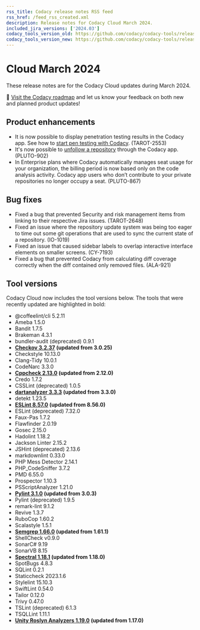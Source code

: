 ```yaml
---
rss_title: Codacy release notes RSS feed
rss_href: /feed_rss_created.xml
description: Release notes for Codacy Cloud March 2024.
included_jira_versions: ['2024.03']
codacy_tools_version_old: https://github.com/codacy/codacy-tools/releases/tag/7.10.234
codacy_tools_version_new: https://github.com/codacy/codacy-tools/releases/tag/7.10.272
---
```


# Cloud March 2024

These release notes are for the Codacy Cloud updates during March 2024.

📢 [Visit the Codacy roadmap](https://roadmap.codacy.com) and <span class="skip-vale">let us know</span> your feedback on both new and planned product updates!

<!--TODO Check these issues manually

Jira issues without release notes

Epics:
-   https://codacy.atlassian.net/browse/DOCS-291
Bugs and other issues:
-   https://codacy.atlassian.net/browse/TCE-846
-   https://codacy.atlassian.net/browse/TCE-805
-   https://codacy.atlassian.net/browse/TCE-605
-   https://codacy.atlassian.net/browse/TCE-576
-   https://codacy.atlassian.net/browse/TCE-420
-   https://codacy.atlassian.net/browse/TAROT-2617
-   https://codacy.atlassian.net/browse/DOCS-670
-   https://codacy.atlassian.net/browse/DOCS-668
-   https://codacy.atlassian.net/browse/DOCS-659
-   https://codacy.atlassian.net/browse/CY-7248

Jira issues with disabled release notes

Epics:
-   https://codacy.atlassian.net/browse/PLUTO-861
-   https://codacy.atlassian.net/browse/IO-570
-   https://codacy.atlassian.net/browse/IO-550
-   https://codacy.atlassian.net/browse/ALA-770
Bugs and other issues:
-   https://codacy.atlassian.net/browse/TCE-890
-   https://codacy.atlassian.net/browse/TCE-888
-   https://codacy.atlassian.net/browse/TCE-882
-   https://codacy.atlassian.net/browse/TCE-881
-   https://codacy.atlassian.net/browse/TCE-880
-   https://codacy.atlassian.net/browse/TCE-879
-   https://codacy.atlassian.net/browse/TCE-878
-   https://codacy.atlassian.net/browse/TCE-867
-   https://codacy.atlassian.net/browse/TCE-866
-   https://codacy.atlassian.net/browse/TCE-865
-   https://codacy.atlassian.net/browse/TCE-864
-   https://codacy.atlassian.net/browse/TCE-863
-   https://codacy.atlassian.net/browse/TCE-861
-   https://codacy.atlassian.net/browse/TCE-860
-   https://codacy.atlassian.net/browse/TCE-859
-   https://codacy.atlassian.net/browse/TCE-858
-   https://codacy.atlassian.net/browse/TCE-856
-   https://codacy.atlassian.net/browse/TCE-855
-   https://codacy.atlassian.net/browse/TCE-853
-   https://codacy.atlassian.net/browse/TCE-852
-   https://codacy.atlassian.net/browse/TCE-847
-   https://codacy.atlassian.net/browse/TCE-845
-   https://codacy.atlassian.net/browse/TCE-837
-   https://codacy.atlassian.net/browse/TCE-835
-   https://codacy.atlassian.net/browse/TCE-833
-   https://codacy.atlassian.net/browse/TCE-829
-   https://codacy.atlassian.net/browse/TCE-828
-   https://codacy.atlassian.net/browse/TCE-823
-   https://codacy.atlassian.net/browse/TCE-822
-   https://codacy.atlassian.net/browse/TCE-820
-   https://codacy.atlassian.net/browse/TCE-811
-   https://codacy.atlassian.net/browse/TCE-808
-   https://codacy.atlassian.net/browse/TCE-768
-   https://codacy.atlassian.net/browse/PLUTO-917
-   https://codacy.atlassian.net/browse/PLUTO-878
-   https://codacy.atlassian.net/browse/IO-1005
-   https://codacy.atlassian.net/browse/IO-988
-   https://codacy.atlassian.net/browse/ALA-875
-->

## Product enhancements

-   It is now possible to display penetration testing results in the Codacy app. See how to [start pen testing with Codacy](https://go.codacy.com/pen-testing-product). (TAROT-2553)
-   It's now possible to [unfollow a repository](../../organizations/managing-repositories.md#follow-unfollow) through the Codacy app. (PLUTO-902)
-   In Enterprise plans where Codacy automatically manages seat usage for your organization, the billing period is now based only on the code analysis activity. Codacy app users who don’t contribute to your private repositories no longer occupy a seat. (PLUTO-867)

## Bug fixes

-   Fixed a bug that prevented Security and risk management items from linking to their respective Jira issues. (TAROT-2648)
-   Fixed an issue where the repository update system was being too eager to time out some git operations that are used to sync the current state of a repository. (IO-1019)
-   Fixed an issue that caused sidebar labels to overlap interactive interface elements on smaller screens. (CY-7193)
-   Fixed a bug that prevented Codacy from calculating diff coverage correctly when the diff contained only removed files. (ALA-921)

## Tool versions

Codacy Cloud now includes the tool versions below. The tools that were recently updated are highlighted in bold:

-   @coffeelint/cli 5.2.11
-   Ameba 1.5.0
-   Bandit 1.7.5
-   Brakeman 4.3.1
-   bundler-audit (deprecated) 0.9.1
-   **[Checkov 3.2.37](https://github.com/bridgecrewio/checkov/releases/tag/3.2.37) (updated from 3.0.25)**
-   Checkstyle 10.13.0
-   Clang-Tidy 10.0.1
-   CodeNarc 3.3.0
-   **[Cppcheck 2.13.0](https://github.com/danmar/cppcheck/releases/tag/2.13.0) (updated from 2.12.0)**
-   Credo 1.7.2
-   CSSLint (deprecated) 1.0.5
-   **[dartanalyzer 3.3.3](https://github.com/dart-lang/sdk/blob/main/CHANGELOG.md) (updated from 3.3.0)**
-   detekt 1.23.5
-   **[ESLint 8.57.0](https://github.com/eslint/eslint/releases/tag/v8.57.0) (updated from 8.56.0)**
-   ESLint (deprecated) 7.32.0
-   Faux-Pas 1.7.2
-   Flawfinder 2.0.19
-   Gosec 2.15.0
-   Hadolint 1.18.2
-   Jackson Linter 2.15.2
-   JSHint (deprecated) 2.13.6
-   markdownlint 0.33.0
-   PHP Mess Detector 2.14.1
-   PHP_CodeSniffer 3.7.2
-   PMD 6.55.0
-   Prospector 1.10.3
-   PSScriptAnalyzer 1.21.0
-   **[Pylint 3.1.0](https://github.com/pylint-dev/pylint/releases/tag/v3.1.0) (updated from 3.0.3)**
-   Pylint (deprecated) 1.9.5
-   remark-lint 9.1.2
-   Revive 1.3.7
-   RuboCop 1.60.2
-   Scalastyle 1.5.1
-   **[Semgrep 1.66.0](https://github.com/semgrep/semgrep/releases/tag/v1.66.0) (updated from 1.61.1)**
-   ShellCheck v0.9.0
-   SonarC# 9.19
-   SonarVB 8.15
-   **[Spectral 1.18.1](https://github.com/stoplightio/spectral/releases/tag/%40stoplight%2Fspectral-rulesets-v1.18.1) (updated from 1.18.0)**
-   SpotBugs 4.8.3
-   SQLint 0.2.1
-   Staticcheck 2023.1.6
-   Stylelint 15.10.3
-   SwiftLint 0.54.0
-   Tailor 0.12.0
-   Trivy 0.47.0
-   TSLint (deprecated) 6.1.3
-   TSQLLint 1.11.1
-   **[Unity Roslyn Analyzers 1.19.0](https://github.com/microsoft/Microsoft.Unity.Analyzers/releases/tag/1.19.0) (updated from 1.17.0)**
